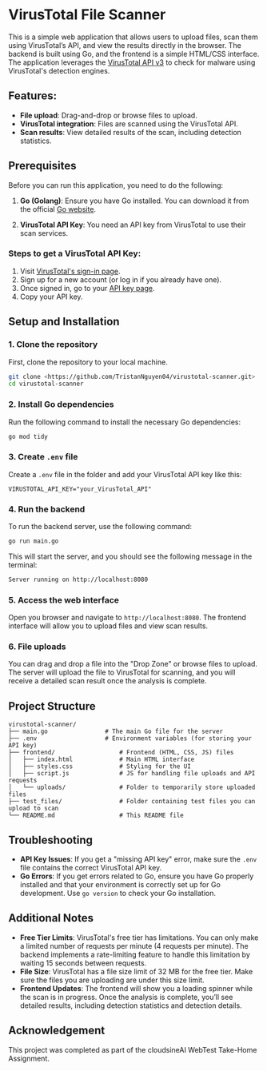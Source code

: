 # VirusTotal File Scanner

This is a simple web application that allows users to upload files, scan them using VirusTotal’s API, and view the results directly in the browser. The backend is built using Go, and the frontend is a simple HTML/CSS interface. The application leverages the [VirusTotal API v3](https://www.virustotal.com/gui/home/upload) to check for malware using VirusTotal's detection engines.

## Features:
- **File upload**: Drag-and-drop or browse files to upload.
- **VirusTotal integration**: Files are scanned using the VirusTotal API.
- **Scan results**: View detailed results of the scan, including detection statistics.

## Prerequisites

Before you can run this application, you need to do the following:

1. **Go (Golang)**: Ensure you have Go installed. You can download it from the official [Go website](https://golang.org/dl/).

2. **VirusTotal API Key**: You need an API key from VirusTotal to use their scan services.

### Steps to get a VirusTotal API Key:
1. Visit [VirusTotal's sign-in page](https://www.virustotal.com/gui/sign-in).
2. Sign up for a new account (or log in if you already have one).
3. Once signed in, go to your [API key page](https://www.virustotal.com/gui/account).
4. Copy your API key.

## Setup and Installation

### 1. Clone the repository

First, clone the repository to your local machine.

```bash
git clone <https://github.com/TristanNguyen04/virustotal-scanner.git>
cd virustotal-scanner
```

### 2. Install Go dependencies
Run the following command to install the necessary Go dependencies:
```bash
go mod tidy
```

### 3. Create `.env` file
Create a `.env` file in the folder and add your VirusTotal API key like this:
```text
VIRUSTOTAL_API_KEY="your_VirusTotal_API"
```

### 4. Run the backend
To run the backend server, use the following command:
```bash
go run main.go
```

This will start the server, and you should see the following message in the terminal:
```bash
Server running on http://localhost:8080
```

### 5. Access the web interface
Open you browser and navigate to `http://localhost:8080`. The frontend interface will allow you to upload files and view scan results.

### 6. File uploads
You can drag and drop a file into the "Drop Zone" or browse files to upload. The server will upload the file to VirusTotal for scanning, and you will receive a detailed scan result once the analysis is complete.

## Project Structure
```
virustotal-scanner/
├── main.go                # The main Go file for the server
├── .env                   # Environment variables (for storing your API key)
├── frontend/                  # Frontend (HTML, CSS, JS) files
│   ├── index.html             # Main HTML interface
│   ├── styles.css             # Styling for the UI
│   ├── script.js              # JS for handling file uploads and API requests
│   └── uploads/               # Folder to temporarily store uploaded files
├── test_files/                # Folder containing test files you can upload to scan
└── README.md                  # This README file
```

## Troubleshooting
- **API Key Issues**:  If you get a "missing API key" error, make sure the `.env` file contains the correct VirusTotal API key.
- **Go Errors**: If you get errors related to Go, ensure you have Go properly installed and that your environment is correctly set up for Go development. Use `go version` to check your Go installation.

## Additional Notes
- **Free Tier Limits**:  VirusTotal's free tier has limitations. You can only make a limited number of requests per minute (4 requests per minute). The backend implements a rate-limiting feature to handle this limitation by waiting 15 seconds between requests.
- **File Size**: VirusTotal has a file size limit of 32 MB for the free tier. Make sure the files you are uploading are under this size limit.
- **Frontend Updates**: The frontend will show you a loading spinner while the scan is in progress. Once the analysis is complete, you’ll see detailed results, including detection statistics and detection details.

## Acknowledgement
This project was completed as part of the cloudsineAI WebTest Take-Home Assignment.





